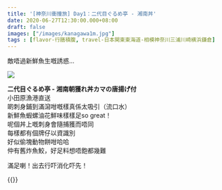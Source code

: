 ```yaml
---
title: '[神奈川衝撞旅] Day1：二代目ぐるめ亭 - 湘南丼'
date: 2020-06-27T12:30:00.000+08:00
draft: false
images: ["/images/kanagawa1m.jpg"]
tags : [flavor-行膳積腹, travel-日本関東東海道-相模神奈川三浦川崎横浜鎌倉]
---
```


敵唔過新鮮魚生嘅誘惑...

![](/images/kanagawa1m.jpg)

**二代目ぐるめ亭 - 湘南朝獲れ丼カマの唐揚げ付**  
小田原漁港直送  
啲刺身鋪到滿瀉咁嘅樣真係太吸引（流口水）  
新鮮魚蝦螺油花鮮味樣樣足so great！  
呢個丼上嘅刺身會隨捕獲而唔同  
每樣都有個牌仔以資識別  
好似偷塊動物餅咁哈哈  
仲有舊炸魚鮫，好足料想唔飽都幾難  

滿足喇！出去行吓消化吓先！

{{<kanagawa>}}
